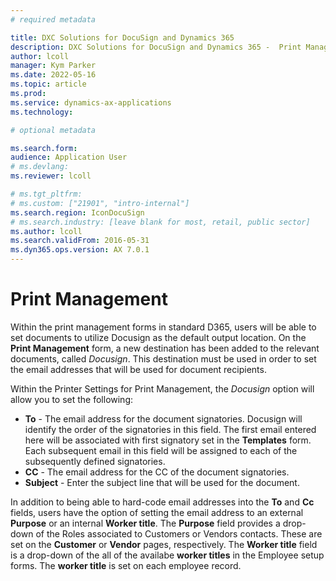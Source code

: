 ```yaml
---
# required metadata

title: DXC Solutions for DocuSign and Dynamics 365
description: DXC Solutions for DocuSign and Dynamics 365 -  Print Management
author: lcoll
manager: Kym Parker
ms.date: 2022-05-16
ms.topic: article
ms.prod: 
ms.service: dynamics-ax-applications
ms.technology: 

# optional metadata

ms.search.form:  
audience: Application User
# ms.devlang: 
ms.reviewer: lcoll

# ms.tgt_pltfrm: 
# ms.custom: ["21901", "intro-internal"]
ms.search.region: IconDocuSign
# ms.search.industry: [leave blank for most, retail, public sector]
ms.author: lcoll
ms.search.validFrom: 2016-05-31
ms.dyn365.ops.version: AX 7.0.1
---
```


#  Print Management

Within the print management forms in standard D365, users will be able to set documents to utilize Docusign as the default output location.  On the **Print Management** form, a new destination has been added to the relevant documents, called *Docusign*.  This destination must be used in order to set the email addresses that will be used for document recipients.

Within the Printer Settings for Print Management, the *Docusign* option will allow you to set the following:

- **To** - The email address for the document signatories. Docusign will identify the order of the signatories in this field.  The first email entered here will be associated with first signatory set in the **Templates** form.  Each subsequent email in this field will be assigned to each of the subsequently defined signatories.  
- **CC** - The email address for the CC of the document signatories.  
- **Subject** - Enter the subject line that will be used for the document.

In addition to being able to hard-code email addresses into the **To** and **Cc** fields, users have the option of setting the email address to an external **Purpose** or an internal **Worker title**.  The **Purpose** field provides a drop-down of the Roles associated to Customers or Vendors contacts.  These are set on the **Customer** or **Vendor** pages, respectively.  The **Worker title** field is a drop-down of the all of the availabe **worker titles** in the Employee setup forms.  The **worker title** is set on each employee record.  

